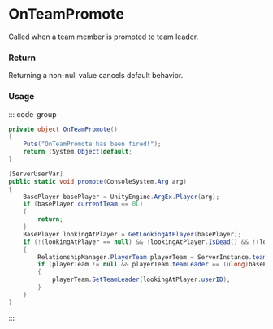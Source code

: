 # OnTeamPromote
<Badge type="info" text="Team"/><Badge type="danger" text="Carbon Compatible"/><Badge type="warning" text="Oxide Compatible"/>
Called when a team member is promoted to team leader.

### Return
Returning a non-null value cancels default behavior.

### Usage
::: code-group
```csharp [Example]
private object OnTeamPromote()
{
	Puts("OnTeamPromote has been fired!");
	return (System.Object)default;
}
```
```csharp [Source — Assembly-CSharp @ RelationshipManager]
[ServerUserVar]
public static void promote(ConsoleSystem.Arg arg)
{
	BasePlayer basePlayer = UnityEngine.ArgEx.Player(arg);
	if (basePlayer.currentTeam == 0L)
	{
		return;
	}
	BasePlayer lookingAtPlayer = GetLookingAtPlayer(basePlayer);
	if (!(lookingAtPlayer == null) && !lookingAtPlayer.IsDead() && !(lookingAtPlayer == basePlayer) && lookingAtPlayer.currentTeam == basePlayer.currentTeam)
	{
		RelationshipManager.PlayerTeam playerTeam = ServerInstance.teams[basePlayer.currentTeam];
		if (playerTeam != null && playerTeam.teamLeader == (ulong)basePlayer.userID)
		{
			playerTeam.SetTeamLeader(lookingAtPlayer.userID);
		}
	}
}

```
:::
